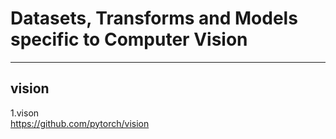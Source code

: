 # Datasets, Transforms and Models specific to Computer Vision
---
vision
---
1.vison<br>
https://github.com/pytorch/vision
